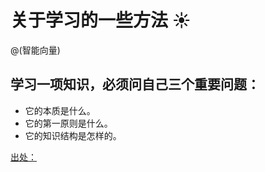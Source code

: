 # 关于学习的一些方法 :sunny:

@(智能向量)

## 学习一项知识，必须问自己三个重要问题：

* 它的本质是什么。
* 它的第一原则是什么。
* 它的知识结构是怎样的。

[出处：](http://mindhacks.cn/2009/03/09/first-principles-of-programming/)
